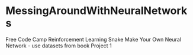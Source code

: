 # MessingAroundWithNeuralNetworks
Free Code Camp Reinforcement Learning Snake
Make Your Own Neural Network - use datasets from book
Project 1